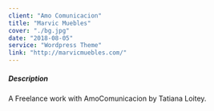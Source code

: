 ```yaml
---
client: "Amo Comunicacion"
title: "Marvic Muebles"
cover: "./bg.jpg"
date: "2018-08-05"
service: "Wordpress Theme"
link: "http://marvicmuebles.com/"
---
```

##### Description

A Freelance work with AmoComunicacion by Tatiana Loitey.